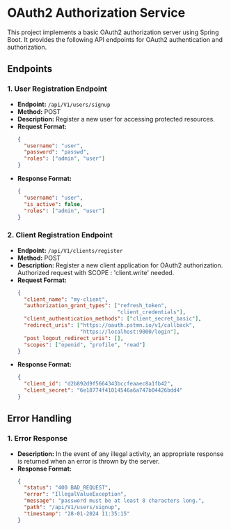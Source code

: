 # OAuth2 Authorization Service

This project implements a basic OAuth2 authorization server using Spring Boot. It provides the following API endpoints for OAuth2 authentication and authorization.

## Endpoints

### 1. User Registration Endpoint

- **Endpoint:** `/api/V1/users/signup`
- **Method:** POST
- **Description:** Register a new user for accessing protected resources.
- **Request Format:**
  ```json
  {
    "username": "user",
    "password": "passwd",
    "roles": ["admin", "user"]
  }
- **Response Format:**
  ```json
  {
    "username": "user",
    "is_active": false,
    "roles": ["admin", "user"]
  }
  
### 2. Client Registration Endpoint

- **Endpoint:** `/api/V1/clients/register`
- **Method:** POST
- **Description:** Register a new client application for OAuth2 authorization. Authorized request with SCOPE : 'client.write' needed.
- **Request Format:**
  ```json
  {
    "client_name": "my-client",
    "authorization_grant_types": ["refresh_token", 
                                  "client_credentials"],
    "client_authentication_methods": ["client_secret_basic"],
    "redirect_uris": ["https://oauth.pstmn.io/v1/callback", 
                      "https://localhost:9000/login"],
    "post_logout_redirect_uris": [],
    "scopes": ["openid", "profile", "read"]
  }
- **Response Format:**
  ```json
  {
    "client_id": "d2b892d9f5664343bccfeaaec8a1fb42",
    "client_secret": "6e18774f41014546a6a747b04426bdd4"
  }

## Error Handling

### 1. Error Response

- **Description:** In the event of any illegal activity, an appropriate response is returned when an error is thrown by the server.
- **Response Format:**
  ```json
  {
    "status": "400 BAD_REQUEST",
    "error": "IllegalValueException",
    "message": "password must be at least 8 characters long.",
    "path": "/api/V1/users/signup",
    "timestamp": "28-01-2024 11:35:15"
  }
